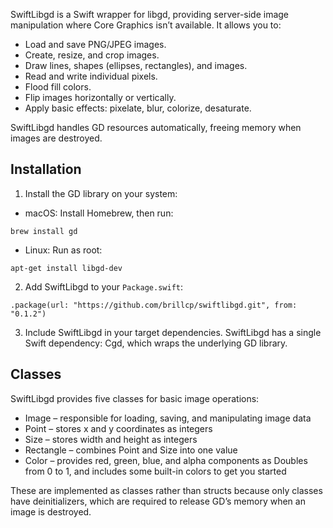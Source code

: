 SwiftLibgd is a Swift wrapper for libgd, providing server-side image manipulation where Core Graphics isn’t available. It allows you to:
- Load and save PNG/JPEG images.
- Create, resize, and crop images.
-	Draw lines, shapes (ellipses, rectangles), and images.
-	Read and write individual pixels.
-	Flood fill colors.
-	Flip images horizontally or vertically.
-	Apply basic effects: pixelate, blur, colorize, desaturate.

SwiftLibgd handles GD resources automatically, freeing memory when images are destroyed.


## Installation

1. Install the GD library on your system:
-	macOS: Install Homebrew, then run:
```
brew install gd
```
- Linux: Run as root:
```
apt-get install libgd-dev
```

2.	Add SwiftLibgd to your `Package.swift`:
```
.package(url: "https://github.com/brillcp/swiftlibgd.git", from: "0.1.2")
```

3. Include SwiftLibgd in your target dependencies.
SwiftLibgd has a single Swift dependency: Cgd, which wraps the underlying GD library.

## Classes

SwiftLibgd provides five classes for basic image operations:
- Image – responsible for loading, saving, and manipulating image data
- Point – stores x and y coordinates as integers
- Size – stores width and height as integers
- Rectangle – combines Point and Size into one value
- Color – provides red, green, blue, and alpha components as Doubles from 0 to 1, and includes some built-in colors to get you started

These are implemented as classes rather than structs because only classes have deinitializers, which are required to release GD’s memory when an image is destroyed.
